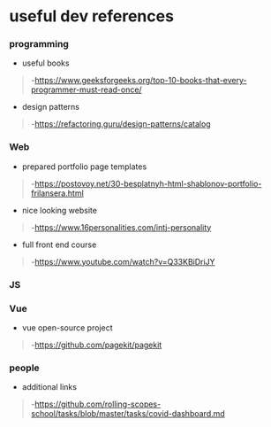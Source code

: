 # useful dev references
### programming 
* useful books
>-https://www.geeksforgeeks.org/top-10-books-that-every-programmer-must-read-once/
* design patterns 
>-https://refactoring.guru/design-patterns/catalog

### Web
* prepared portfolio page templates 
>-https://postovoy.net/30-besplatnyh-html-shablonov-portfolio-frilansera.html
* nice looking website 
>-https://www.16personalities.com/intj-personality
* full front end course
>-https://www.youtube.com/watch?v=Q33KBiDriJY
  
 ### JS 
  
 
 ### Vue
* vue open-source project 
>-https://github.com/pagekit/pagekit


### people 
* additional links
>-https://github.com/rolling-scopes-school/tasks/blob/master/tasks/covid-dashboard.md
